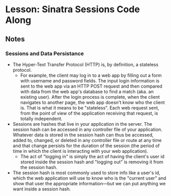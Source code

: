 # Lesson: Sinatra Sessions Code Along

## Notes

### Sessions and Data Persistance

- The Hyper-Text Transfer Protocol (HTTP) is, by definition, a stateless protocol.
  - For example, the client may log in to a web app by filling out a form with username and password fields. The input login information is sent to the web app via an HTTP POST request and then compared with data from the web app's database to find a match (aka. an existing user). After the login process is complete, when the client navigates to another page, the web app doesn't know who the client is. That is what it means to be "stateless". Each web request sent, from the point of view of the application receiving that request, is totally independent.
- Sessions are hashes that live in your application in the server. The session hash can be accessed in any controller file of your application. Whatever data is stored in the session hash can thus be accessed, added to, changed, or deleted in any controller file or route at any time and that change persists for the duration of the session (the period of time in which the client is interacting with your web application).
  - The act of "logging in" is simply the act of having the client's user id stored inside the session hash and "logging out" is removing it from the session hash.
- The session hash is most commonly used to store info like a user's id, which the web application will use to know who is the "current user" and show that user the appropriate information—but we can put anything we want inside a session hash.